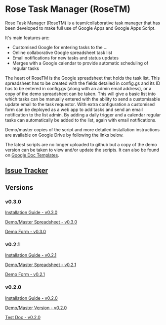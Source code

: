 # Rose Task Manager (RoseTM)


Rose Task Manager (RoseTM) is a team/collaborative task manager that has been developed to make full use of Google Apps and Google Apps Script.

It's main features are:

* Customised Google for entering tasks to the ...
* Online collaborative Google spreadsheet task list
* Email notifications for new tasks and status updates
* Merges with a Google calendar to provide automatic scheduling of regular tasks

The heart of RoseTM is the Google spreadsheet that holds the task list. This spreadsheet has to be created with the fields detailed in config.gs and its ID has to be entered in config.gs (along with an admin email address), or a copy of the demo spreadsheet can be taken. This will give a basic list into which tasks can be manually entered with the ability to send a customisable update email to the task requestor. With extra configuration a customised form can be deployed as a web app to add tasks and send an email notification to the list admin. By adding a daily trigger and a calendar regular tasks can automatically be added to the list, again with email notifications.

Demo/master copies of the script and more detailed installation instructions are available on Google Drive by following the links below.

The latest scripts are no longer uploaded to github but a copy of the demo version can be taken to view and/or update the scripts. It can also be found on [Google Doc Templates](https://docs.google.com/templates). 

## [Issue Tracker](https://docs.google.com/spreadsheet/ccc?key=0Aneep_MqACaUdDRRMjg4VlZJbUVEMF91cHhtVUp2Unc&usp=sharing)

## Versions

### v0.3.0

[Installation Guide - v0.3.0](https://docs.google.com/document/d/1ws2OOdFm3xzOlMJx8w2ckFFfXBWW0qxZhTqO2m8-b3A/edit?usp=sharing)

[Demo/Master Spreadsheet - v0.3.0](https://docs.google.com/spreadsheet/ccc?key=0AhRtIprIrwuzdDMxWjhacmc0TF9Uam9sZERDdXFfRmc&usp=sharing)

[Demo Form - v0.3.0](https://script.google.com/macros/s/AKfycbwOphWOKCnsEqbWto_xkrfJLybOlczKayCvJarsESbKoAHmHo21/exec)

### v0.2.1

[Installation Guide - v0.2.1](https://docs.google.com/document/d/1tx0K_4vpCiD12NjGQK0WKwBeRRAxyc_wq2H9-0EscWM/edit?usp=sharing)

[Demo/Master Spreadsheet - v0.2.1](https://docs.google.com/spreadsheet/ccc?key=0AhRtIprIrwuzdGM0c3psbFNEV0RlcXdodER1ZE9tZFE&usp=sharing)

[Demo Form - v0.2.1](https://script.google.com/macros/s/AKfycbzYz3XYoLCDlFdLkeCneevHHIvMS5UBLFOTothSkQUFJ05Bixc/exec)

### v0.2.0

[Installation Guide - v0.2.0](https://docs.google.com/document/d/18gq2ppU85llHqIAJB2iLBXlUaqDDPll50fte4v2jX5Q/edit?usp=sharing)

[Demo/Master Version - v0.2.0](https://docs.google.com/spreadsheet/ccc?key=0AhRtIprIrwuzdE9FSlJtVFA1MDRpUWxJQVZCVWt3ZXc&usp=sharing)

[Test Doc - v0.2.0](https://docs.google.com/document/d/1AVo7nHECXS4cnC90z3AuQqp1R2RMiERHjVw0QWYm4Do/edit?usp=sharing)

